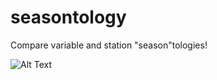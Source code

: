# seasontology
Compare variable and station "season"tologies!

![Alt Text](https://github.com/ahuang11/seasontology/animation.gif)

